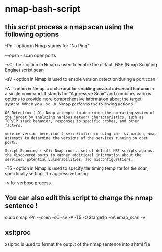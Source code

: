 # nmap-bash-script

## this script process a nmap scan using the following options

-Pn  - option in Nmap stands for "No Ping." 

--open - scan open ports 

-sC The - option in Nmap is used to enable the default NSE (Nmap Scripting Engine) script scan. 

-sV - option in Nmap is used to enable version detection during a port scan. 

-A - option in Nmap is a shortcut for enabling several advanced features in a single command. It stands for "Aggressive Scan" and combines various options to provide more comprehensive information about the target system. When you use -A, Nmap performs the following actions:

    OS Detection (-O): Nmap attempts to determine the operating system of the target by analyzing various network characteristics, such as TCP/IP stack behavior, responses to specific probes, and other factors.

    Service Version Detection (-sV): Similar to using the -sV option, Nmap attempts to determine the versions of the services running on open ports.

    Script Scanning (-sC): Nmap runs a set of default NSE scripts against the discovered ports to gather additional information about the services, potential vulnerabilities, and misconfigurations.

-T5 - option in Nmap is used to specify the timing template for the scan, specifically setting it to aggressive timing. 

-v for verbose process

## You can also edit this script to change the nmap sentence ! 

sudo nmap -Pn --open -sC -sV -A -T5 -O $targetIp -oA nmap_scan -v

## xsltproc 

xslproc is used to format the output of the nmap sentence into a html file 

